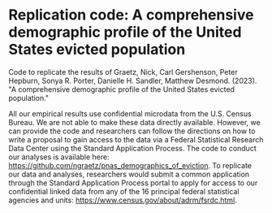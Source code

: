 # Replication code: A comprehensive demographic profile of the United States evicted population
Code to replicate the results of Graetz, Nick, Carl Gershenson, Peter Hepburn, Sonya R. Porter, Danielle H. Sandler, Matthew Desmond. (2023). "A comprehensive demographic profile of the United States evicted population."

All our empirical results use confidential microdata from the U.S. Census Bureau. We are not able to make these data directly available. However, we can provide the code and researchers can follow the directions on how to write a proposal to gain access to the data via a Federal Statistical Research Data Center using the Standard Application Process. The code to conduct our analyses is available here: https://github.com/ngraetz/pnas_demographics_of_eviction. To replicate our data and analyses, researchers would submit a common application through the Standard Application Process portal to apply for access to our confidential linked data from any of the 16 principal federal statistical agencies and units: https://www.census.gov/about/adrm/fsrdc.html.  
